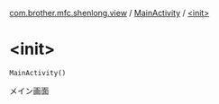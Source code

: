 [com.brother.mfc.shenlong.view](../index.md) / [MainActivity](index.md) / [&lt;init&gt;](./-init-.md)

# &lt;init&gt;

`MainActivity()`

メイン画面

